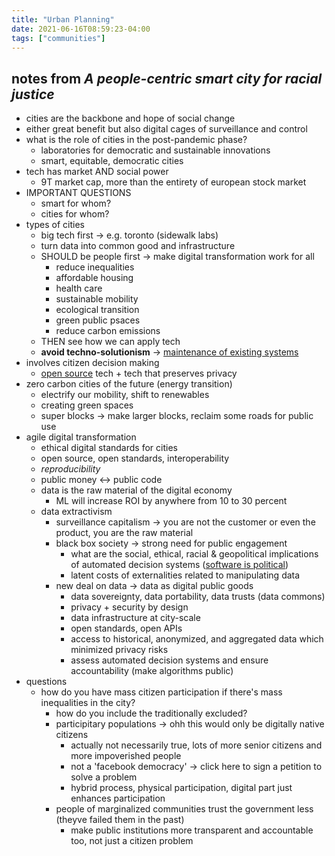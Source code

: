 ```yaml
---
title: "Urban Planning"
date: 2021-06-16T08:59:23-04:00
tags: ["communities"]
---
```


## notes from *A people-centric smart city for racial justice*

-   cities are the backbone and hope of social change
-   either great benefit but also digital cages of surveillance and control
-   what is the role of cities in the post-pandemic phase?   
    -   laboratories for democratic and sustainable innovations
    -   smart, equitable, democratic cities
-   tech has market AND social power 
    -   9T market cap, more than the entirety of european stock market
-   IMPORTANT QUESTIONS
    -   smart for whom?
    -   cities for whom?
-   types of cities
    -   big tech first → e.g. toronto (sidewalk labs)
    -   turn data into common good and infrastructure
    -   SHOULD be people first → make digital transformation work for all
        -   reduce inequalities
        -   affordable housing
        -   health care
        -   sustainable mobility
        -   ecological transition
        -   green public psaces
        -   reduce carbon emissions
    -   THEN see how we can apply tech
    -   **avoid techno-solutionism** -> [maintenance of existing systems](creation-vs-maintenance.md)
-   involves citizen decision making
    -   [open source](paid-oss.md) tech + tech that preserves privacy
-   zero carbon cities of the future (energy transition)
    -   electrify our mobility, shift to renewables
    -   creating green spaces
    -   super blocks → make larger blocks, reclaim some roads for public use
-   agile digital transformation
    -   ethical digital standards for cities
    -   open source, open standards, interoperability
    -   _reproducibility_
    -   public money ↔ public code
    -   data is the raw material of the digital economy
        -   ML will increase ROI by anywhere from 10 to 30 percent
    -   data extractivism
        -   surveillance capitalism → you are not the customer or even the product, you are the raw material
        -   black box society → strong need for public engagement
            -   what are the social, ethical, racial & geopolitical implications of automated decision systems ([software is political](software-and-politics.md))
            -   latent costs of externalities related to manipulating data
        -   new deal on data → data as digital public goods
            -   data sovereignty, data portability, data trusts (data commons)
            -   privacy + security by design
            -   data infrastructure at city-scale
            -   open standards, open APIs
            -   access to historical, anonymized, and aggregated data which minimized privacy risks
            -   assess automated decision systems and ensure accountability (make algorithms public)
-   questions
    -   how do you have mass citizen participation if there's mass inequalities in the city?
        -   how do you include the traditionally excluded?
        -   participitary populations → ohh this would only be digitally native citizens
            -   actually not necessarily true, lots of more senior citizens and more impoverished people
            -   not a 'facebook democracy' → click here to sign a petition to solve a problem
            -   hybrid process, physical participation, digital part just enhances participation
        -   people of marginalized communities trust the government less (theyve failed them in the past)
            -   make public institutions more transparent and accountable too, not just a citizen problem

